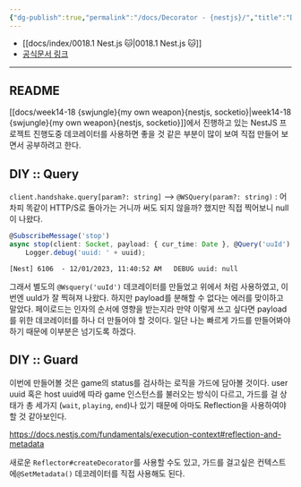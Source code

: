 ```yaml
---
{"dg-publish":true,"permalink":"/docs/Decorator - {nestjs}/","title":"Decorator - {nestjs}"}
---
```


- [[docs/index/0018.1 Nest.js 🐱\|0018.1 Nest.js 🐱]]
- [공식문서 링크](https://docs.nestjs.com/custom-decorators)
___

## README

[[docs/week14-18 {swjungle}{my own weapon}{nestjs, socketio}\|week14-18 {swjungle}{my own weapon}{nestjs, socketio}]]에서 진행하고 있는 NestJS 프로젝트 진행도중 데코레이터를 사용하면 좋을 것 같은 부분이 많이 보여 직접 만들어 보면서 공부하려고 한다.

## DIY :: Query

`client.handshake.query[param?: string]` ⟶ `@WSQuery(param?: string)` : 어차피 똑같이 HTTP/S로 돌아가는 거니까 써도 되지 않을까? 했지만 직접 찍어보니 null이 나왔다.

```ts
@SubscribeMessage('stop')
async stop(client: Socket, payload: { cur_time: Date }, @Query('uuId') uuid: string) {
	Logger.debug('uuid: ' + uuid);
```

```
[Nest] 6106  - 12/01/2023, 11:40:52 AM   DEBUG uuid: null
```

그래서 별도의 `@Wsquery('uuId')` 데코레이터를 만들었고 위에서 처럼 사용하였고, 이번엔 uuId가 잘 찍혀져 나왔다. 하지만 payload를 분해할 수 없다는 에러를 맞이하고 말았다. 페이로드는 인자의 순서에 영향을 받는지라 만약 이렇게 쓰고 싶다면 payload를 위한 데코레이터를 하나 더 만들어야 할 것이다. 일단 나는 빠르게 가드를 만들어봐야 하기 때문에 이부분은 넘기도록 하겠다.

## DIY :: Guard

이번에 만들어볼 것은 game의 status를 검사하는 로직을 가드에 담아볼 것이다. user uuid 혹은 host uuid에 따라 game 인스턴스를 불러오는 방식이 다르고, 가드를 걸 상태가 총 세가지 (`wait`, `playing`, `end`)나 있기 때문에 아마도 Reflection을 사용하여야 할 것 같아보인다.

<https://docs.nestjs.com/fundamentals/execution-context#reflection-and-metadata>

새로운 `Reflector#createDecorator`를 사용할 수도 있고, 가드를 걸고싶은 컨텍스트에`@SetMetadata()` 데코레이터를 직접 사용해도 된다. 
